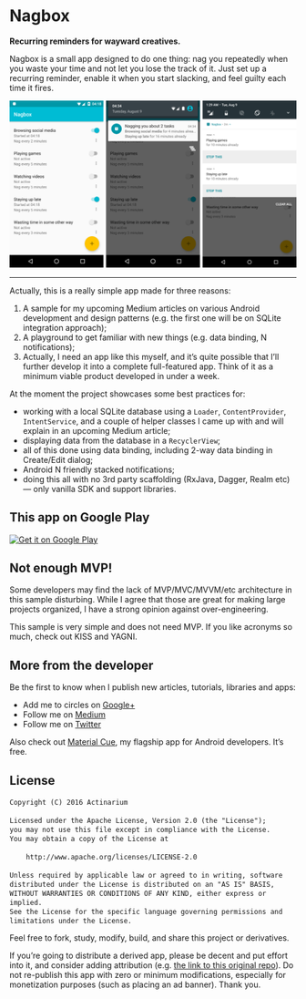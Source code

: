 # Nagbox
**Recurring reminders for wayward creatives.**

Nagbox is a small app designed to do one thing: nag you repeatedly when you waste your time and not let you lose the track of it.
Just set up a recurring reminder, enable it when you start slacking, and feel guilty each time it fires.

![Screenshots](https://raw.githubusercontent.com/Actinarium/Nagbox/master/images/screens.png)

---

Actually, this is a really simple app made for three reasons:

1. A sample for my upcoming Medium articles on various Android development and design patterns (e.g. the first one will be on SQLite integration approach);
2. A playground to get familiar with new things (e.g. data binding, N notifications);
3. Actually, I need an app like this myself, and it’s quite possible that I’ll further develop it into a complete full-featured app. Think of it as a minimum viable product developed in under a week.

At the moment the project showcases some best practices for:

* working with a local SQLite database using a `Loader`, `ContentProvider`, `IntentService`, and a couple of helper classes I came up with and will explain in an upcoming Medium article;
* displaying data from the database in a `RecyclerView`;
* all of this done using data binding, including 2-way data binding in Create/Edit dialog;
* Android N friendly stacked notifications;
* doing this all with no 3rd party scaffolding (RxJava, Dagger, Realm etc) — only vanilla SDK and support libraries.

## This app on Google Play

<a href='https://play.google.com/store/apps/details?id=com.actinarium.nagbox&referrer=utm_source%3Dgh-nagbox%26utm_medium%3Dreferral%26utm_term%3Dnagbox-readme'><img alt='Get it on Google Play' src='https://play.google.com/intl/en_us/badges/images/generic/en_badge_web_generic.png' height="72" /></a>

## Not enough MVP!

Some developers may find the lack of MVP/MVC/MVVM/etc architecture in this sample disturbing.
While I agree that those are great for making large projects organized, I have a strong opinion against over-engineering.

This sample is very simple and does not need MVP. If you like acronyms so much, check out KISS and YAGNI.

## More from the developer

Be the first to know when I publish new articles, tutorials, libraries and apps:

* Add me to circles on [Google+][gplus]
* Follow me on [Medium][medium]
* Follow me on [Twitter][twitter]

Also check out [Material Cue][mcue], my flagship app for Android developers. It’s free.

## License

```
Copyright (C) 2016 Actinarium

Licensed under the Apache License, Version 2.0 (the "License");
you may not use this file except in compliance with the License.
You may obtain a copy of the License at

    http://www.apache.org/licenses/LICENSE-2.0

Unless required by applicable law or agreed to in writing, software
distributed under the License is distributed on an "AS IS" BASIS,
WITHOUT WARRANTIES OR CONDITIONS OF ANY KIND, either express or implied.
See the License for the specific language governing permissions and
limitations under the License.
```

Feel free to fork, study, modify, build, and share this project or derivatives.

If you’re going to distribute a derived app, please be decent and put effort into it, and consider adding attribution (e.g. [the link to this original repo][this]).
Do not re-publish this app with zero or minimum modifications, especially for monetization purposes (such as placing an ad banner). Thank you.

[this]: https://github.com/Actinarium/Nagbox
[gplus]: https://plus.google.com/u/0/+PaulDanyliuk/posts
[medium]: https://medium.com/@Actine
[twitter]: https://twitter.com/actinarium
[mcue]: https://play.google.com/store/apps/details?id=com.actinarium.materialcue&referrer=utm_source%3Dgh-nagbox%26utm_medium%3Dreferral%26utm_term%3Dnagbox-readme
